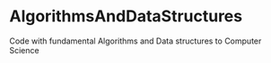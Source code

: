 # AlgorithmsAndDataStructures
Code with fundamental Algorithms and Data structures to Computer Science
